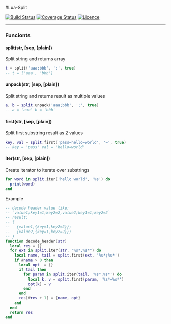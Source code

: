 #Lua-Split

[![Build Status](https://travis-ci.org/moteus/lua-split.png)](https://travis-ci.org/moteus/lua-split)
[![Coverage Status](https://coveralls.io/repos/github/moteus/lua-split/badge.svg?branch=master)](https://coveralls.io/github/moteus/lua-split?branch=master)
[![Licence](http://img.shields.io/badge/Licence-MIT-brightgreen.svg)](LICENCE.txt)

***

### Funcionts

#### split(str, [sep, [plain])

Split string and returns array

```Lua
t = split('aaa;bbb', ';', true)
-- t = {'aaa', 'bbb'}
```

#### unpack(str, [sep, [plain])

Split string and returns result as multiple values

```Lua
a, b = split.unpack('aaa;bbb', ';', true)
-- a = 'aaa' b = 'bbb'
```

#### first(str, [sep, [plain])
Split first substring result as 2 values

```Lua
key, val = split.first('pass=hello=world', '=', true)
-- key = 'pass' val = 'hello=world'
```

#### iter(str, [sep, [plain])

Create iterator to iterate over substrings

```Lua
for word in split.iter('hello world', '%s') do
  print(word)
end
```

Example
```Lua
-- decode header value like:
-- `value1;key1=1;key2=2,value2;key1=1;key2=2`
-- result:
-- {
--   {value1,{key=1,key2=2}};
--   {value2,{key=1,key2=2}};
-- }
function decode_header(str)
  local res = {}
  for ext in split.iter(str, "%s*,%s*") do
    local name, tail = split.first(ext, '%s*;%s*')
    if #name > 0 then
      local opt  = {}
      if tail then
        for param in split.iter(tail, '%s*;%s*') do
          local k, v = split.first(param, '%s*=%s*')
          opt[k] = v
        end
      end
      res[#res + 1] = {name, opt}
    end
  end
  return res
end
```